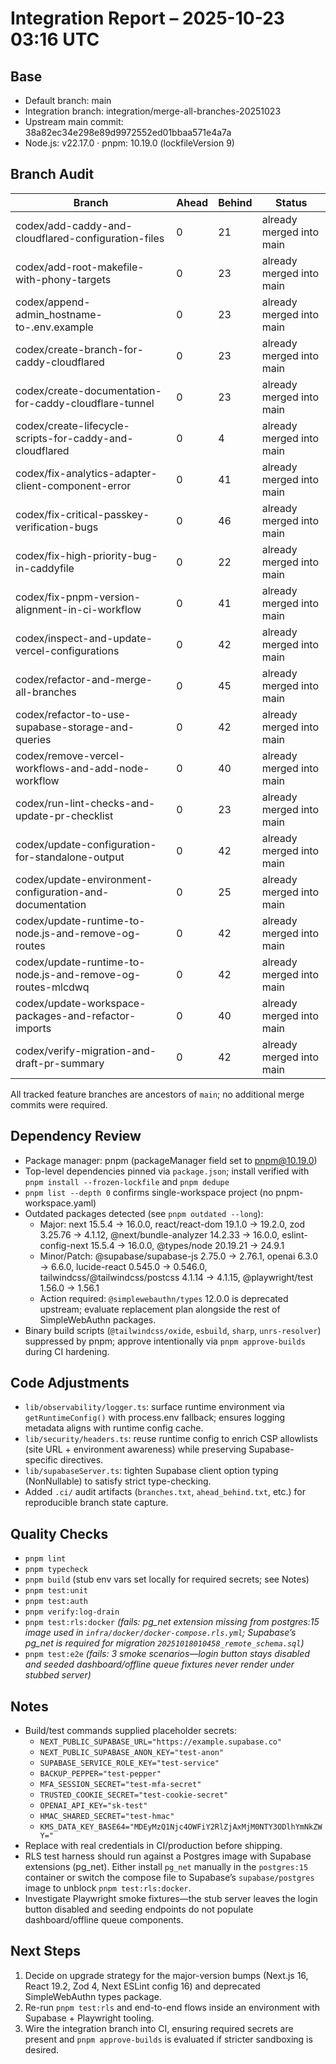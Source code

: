 # Integration Report – 2025-10-23 03:16 UTC

## Base
- Default branch: main
- Integration branch: integration/merge-all-branches-20251023
- Upstream main commit: 38a82ec34e298e89d9972552ed01bbaa571e4a7a
- Node.js: v22.17.0 · pnpm: 10.19.0 (lockfileVersion 9)

## Branch Audit
| Branch | Ahead | Behind | Status |
| --- | --- | --- | --- |
| codex/add-caddy-and-cloudflared-configuration-files | 0 | 21 | already merged into main |
| codex/add-root-makefile-with-phony-targets | 0 | 23 | already merged into main |
| codex/append-admin_hostname-to-.env.example | 0 | 23 | already merged into main |
| codex/create-branch-for-caddy-cloudflared | 0 | 23 | already merged into main |
| codex/create-documentation-for-caddy-cloudflare-tunnel | 0 | 23 | already merged into main |
| codex/create-lifecycle-scripts-for-caddy-and-cloudflared | 0 | 4 | already merged into main |
| codex/fix-analytics-adapter-client-component-error | 0 | 41 | already merged into main |
| codex/fix-critical-passkey-verification-bugs | 0 | 46 | already merged into main |
| codex/fix-high-priority-bug-in-caddyfile | 0 | 22 | already merged into main |
| codex/fix-pnpm-version-alignment-in-ci-workflow | 0 | 41 | already merged into main |
| codex/inspect-and-update-vercel-configurations | 0 | 42 | already merged into main |
| codex/refactor-and-merge-all-branches | 0 | 45 | already merged into main |
| codex/refactor-to-use-supabase-storage-and-queries | 0 | 42 | already merged into main |
| codex/remove-vercel-workflows-and-add-node-workflow | 0 | 40 | already merged into main |
| codex/run-lint-checks-and-update-pr-checklist | 0 | 23 | already merged into main |
| codex/update-configuration-for-standalone-output | 0 | 42 | already merged into main |
| codex/update-environment-configuration-and-documentation | 0 | 25 | already merged into main |
| codex/update-runtime-to-node.js-and-remove-og-routes | 0 | 42 | already merged into main |
| codex/update-runtime-to-node.js-and-remove-og-routes-mlcdwq | 0 | 42 | already merged into main |
| codex/update-workspace-packages-and-refactor-imports | 0 | 40 | already merged into main |
| codex/verify-migration-and-draft-pr-summary | 0 | 42 | already merged into main |

All tracked feature branches are ancestors of `main`; no additional merge commits were required.

## Dependency Review
- Package manager: pnpm (packageManager field set to pnpm@10.19.0)
- Top-level dependencies pinned via `package.json`; install verified with `pnpm install --frozen-lockfile` and `pnpm dedupe`
- `pnpm list --depth 0` confirms single-workspace project (no pnpm-workspace.yaml)
- Outdated packages detected (see `pnpm outdated --long`):
  - Major: next 15.5.4 → 16.0.0, react/react-dom 19.1.0 → 19.2.0, zod 3.25.76 → 4.1.12, @next/bundle-analyzer 14.2.33 → 16.0.0, eslint-config-next 15.5.4 → 16.0.0, @types/node 20.19.21 → 24.9.1
  - Minor/Patch: @supabase/supabase-js 2.75.0 → 2.76.1, openai 6.3.0 → 6.6.0, lucide-react 0.545.0 → 0.546.0, tailwindcss/@tailwindcss/postcss 4.1.14 → 4.1.15, @playwright/test 1.56.0 → 1.56.1
  - Action required: `@simplewebauthn/types` 12.0.0 is deprecated upstream; evaluate replacement plan alongside the rest of SimpleWebAuthn packages.
- Binary build scripts (`@tailwindcss/oxide`, `esbuild`, `sharp`, `unrs-resolver`) suppressed by pnpm; approve intentionally via `pnpm approve-builds` during CI hardening.

## Code Adjustments
- `lib/observability/logger.ts`: surface runtime environment via `getRuntimeConfig()` with process.env fallback; ensures logging metadata aligns with runtime config cache.
- `lib/security/headers.ts`: reuse runtime config to enrich CSP allowlists (site URL + environment awareness) while preserving Supabase-specific directives.
- `lib/supabaseServer.ts`: tighten Supabase client option typing (NonNullable) to satisfy strict type-checking.
- Added `.ci/` audit artifacts (`branches.txt`, `ahead_behind.txt`, etc.) for reproducible branch state capture.

## Quality Checks
- `pnpm lint`
- `pnpm typecheck`
- `pnpm build` (stub env vars set locally for required secrets; see Notes)
- `pnpm test:unit`
- `pnpm test:auth`
- `pnpm verify:log-drain`
- `pnpm test:rls:docker` *(fails: pg_net extension missing from postgres:15 image used in `infra/docker/docker-compose.rls.yml`; Supabase’s pg_net is required for migration `20251018010458_remote_schema.sql`)*
- `pnpm test:e2e` *(fails: 3 smoke scenarios—login button stays disabled and seeded dashboard/offline queue fixtures never render under stubbed server)*

## Notes
- Build/test commands supplied placeholder secrets:
  - `NEXT_PUBLIC_SUPABASE_URL="https://example.supabase.co"`
  - `NEXT_PUBLIC_SUPABASE_ANON_KEY="test-anon"`
  - `SUPABASE_SERVICE_ROLE_KEY="test-service"`
  - `BACKUP_PEPPER="test-pepper"`
  - `MFA_SESSION_SECRET="test-mfa-secret"`
  - `TRUSTED_COOKIE_SECRET="test-cookie-secret"`
  - `OPENAI_API_KEY="sk-test"`
  - `HMAC_SHARED_SECRET="test-hmac"`
  - `KMS_DATA_KEY_BASE64="MDEyMzQ1Njc4OWFiY2RlZjAxMjM0NTY3ODlhYmNkZWY="`
- Replace with real credentials in CI/production before shipping.
- RLS test harness should run against a Postgres image with Supabase extensions (pg_net). Either install `pg_net` manually in the `postgres:15` container or switch the compose file to Supabase’s `supabase/postgres` image to unblock `pnpm test:rls:docker`.
- Investigate Playwright smoke fixtures—the stub server leaves the login button disabled and seeding endpoints do not populate dashboard/offline queue components.

## Next Steps
1. Decide on upgrade strategy for the major-version bumps (Next.js 16, React 19.2, Zod 4, Next ESLint config 16) and deprecated SimpleWebAuthn types package.
2. Re-run `pnpm test:rls` and end-to-end flows inside an environment with Supabase + Playwright tooling.
3. Wire the integration branch into CI, ensuring required secrets are present and `pnpm approve-builds` is evaluated if stricter sandboxing is desired.
